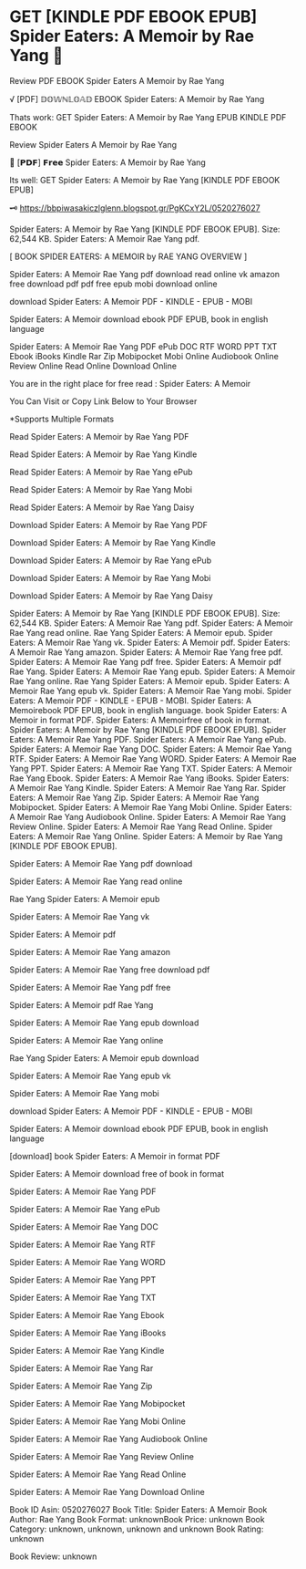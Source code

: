 # GET [KINDLE PDF EBOOK EPUB] Spider Eaters: A Memoir by  Rae Yang 📔
Review PDF EBOOK Spider Eaters A Memoir by Rae Yang

√ [PDF] 𝔻𝕆𝕎ℕ𝕃𝕆𝔸𝔻 EBOOK Spider Eaters: A Memoir by Rae Yang

Thats work: GET Spider Eaters: A Memoir by Rae Yang EPUB KINDLE PDF EBOOK


Review Spider Eaters A Memoir by Rae Yang

📔 [𝗣𝗗𝗙] 𝗙𝗿𝗲𝗲 Spider Eaters: A Memoir by Rae Yang

Its well: GET Spider Eaters: A Memoir by Rae Yang [KINDLE PDF EBOOK EPUB]



🗝️ https://bbpiwasakiczlglenn.blogspot.gr/PgKCxY2L/0520276027



Spider Eaters: A Memoir by Rae Yang [KINDLE PDF EBOOK EPUB]. Size: 62,544 KB. Spider Eaters: A Memoir Rae Yang pdf.

[ BOOK SPIDER EATERS: A MEMOIR by RAE YANG OVERVIEW ]

Spider Eaters: A Memoir Rae Yang pdf download read online vk amazon free download pdf pdf free epub mobi download online

download Spider Eaters: A Memoir PDF - KINDLE - EPUB - MOBI

Spider Eaters: A Memoir download ebook PDF EPUB, book in english language

Spider Eaters: A Memoir Rae Yang PDF ePub DOC RTF WORD PPT TXT Ebook iBooks Kindle Rar Zip Mobipocket Mobi Online Audiobook Online Review Online Read Online Download Online

You are in the right place for free read : Spider Eaters: A Memoir

You Can Visit or Copy Link Below to Your Browser

*Supports Multiple Formats

Read Spider Eaters: A Memoir by Rae Yang PDF

Read Spider Eaters: A Memoir by Rae Yang Kindle

Read Spider Eaters: A Memoir by Rae Yang ePub

Read Spider Eaters: A Memoir by Rae Yang Mobi

Read Spider Eaters: A Memoir by Rae Yang Daisy

Download Spider Eaters: A Memoir by Rae Yang PDF

Download Spider Eaters: A Memoir by Rae Yang Kindle

Download Spider Eaters: A Memoir by Rae Yang ePub

Download Spider Eaters: A Memoir by Rae Yang Mobi

Download Spider Eaters: A Memoir by Rae Yang Daisy

Spider Eaters: A Memoir by Rae Yang [KINDLE PDF EBOOK EPUB]. Size: 62,544 KB. Spider Eaters: A Memoir Rae Yang pdf. Spider Eaters: A Memoir Rae Yang read online. Rae Yang Spider Eaters: A Memoir epub. Spider Eaters: A Memoir Rae Yang vk. Spider Eaters: A Memoir pdf. Spider Eaters: A Memoir Rae Yang amazon. Spider Eaters: A Memoir Rae Yang free pdf. Spider Eaters: A Memoir Rae Yang pdf free. Spider Eaters: A Memoir pdf Rae Yang. Spider Eaters: A Memoir Rae Yang epub. Spider Eaters: A Memoir Rae Yang online. Rae Yang Spider Eaters: A Memoir epub. Spider Eaters: A Memoir Rae Yang epub vk. Spider Eaters: A Memoir Rae Yang mobi. Spider Eaters: A Memoir PDF - KINDLE - EPUB - MOBI. Spider Eaters: A Memoirebook PDF EPUB, book in english language. book Spider Eaters: A Memoir in format PDF. Spider Eaters: A Memoirfree of book in format. Spider Eaters: A Memoir by Rae Yang [KINDLE PDF EBOOK EPUB]. Spider Eaters: A Memoir Rae Yang PDF. Spider Eaters: A Memoir Rae Yang ePub. Spider Eaters: A Memoir Rae Yang DOC. Spider Eaters: A Memoir Rae Yang RTF. Spider Eaters: A Memoir Rae Yang WORD. Spider Eaters: A Memoir Rae Yang PPT. Spider Eaters: A Memoir Rae Yang TXT. Spider Eaters: A Memoir Rae Yang Ebook. Spider Eaters: A Memoir Rae Yang iBooks. Spider Eaters: A Memoir Rae Yang Kindle. Spider Eaters: A Memoir Rae Yang Rar. Spider Eaters: A Memoir Rae Yang Zip. Spider Eaters: A Memoir Rae Yang Mobipocket. Spider Eaters: A Memoir Rae Yang Mobi Online. Spider Eaters: A Memoir Rae Yang Audiobook Online. Spider Eaters: A Memoir Rae Yang Review Online. Spider Eaters: A Memoir Rae Yang Read Online. Spider Eaters: A Memoir Rae Yang Online. Spider Eaters: A Memoir by Rae Yang [KINDLE PDF EBOOK EPUB].

Spider Eaters: A Memoir Rae Yang pdf download

Spider Eaters: A Memoir Rae Yang read online

Rae Yang Spider Eaters: A Memoir epub

Spider Eaters: A Memoir Rae Yang vk

Spider Eaters: A Memoir pdf

Spider Eaters: A Memoir Rae Yang amazon

Spider Eaters: A Memoir Rae Yang free download pdf

Spider Eaters: A Memoir Rae Yang pdf free

Spider Eaters: A Memoir pdf Rae Yang

Spider Eaters: A Memoir Rae Yang epub download

Spider Eaters: A Memoir Rae Yang online

Rae Yang Spider Eaters: A Memoir epub download

Spider Eaters: A Memoir Rae Yang epub vk

Spider Eaters: A Memoir Rae Yang mobi

download Spider Eaters: A Memoir PDF - KINDLE - EPUB - MOBI

Spider Eaters: A Memoir download ebook PDF EPUB, book in english language

[download] book Spider Eaters: A Memoir in format PDF

Spider Eaters: A Memoir download free of book in format

Spider Eaters: A Memoir Rae Yang PDF

Spider Eaters: A Memoir Rae Yang ePub

Spider Eaters: A Memoir Rae Yang DOC

Spider Eaters: A Memoir Rae Yang RTF

Spider Eaters: A Memoir Rae Yang WORD

Spider Eaters: A Memoir Rae Yang PPT

Spider Eaters: A Memoir Rae Yang TXT

Spider Eaters: A Memoir Rae Yang Ebook

Spider Eaters: A Memoir Rae Yang iBooks

Spider Eaters: A Memoir Rae Yang Kindle

Spider Eaters: A Memoir Rae Yang Rar

Spider Eaters: A Memoir Rae Yang Zip

Spider Eaters: A Memoir Rae Yang Mobipocket

Spider Eaters: A Memoir Rae Yang Mobi Online

Spider Eaters: A Memoir Rae Yang Audiobook Online

Spider Eaters: A Memoir Rae Yang Review Online

Spider Eaters: A Memoir Rae Yang Read Online

Spider Eaters: A Memoir Rae Yang Download Online

Book ID Asin: 0520276027
Book Title: Spider Eaters: A Memoir
Book Author: Rae Yang
Book Format: unknownBook Price: unknown
Book Category: unknown, unknown, unknown and unknown
Book Rating: unknown

Book Review: unknown
